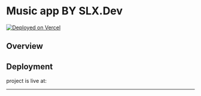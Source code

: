 # Music app BY SLX.Dev

[![Deployed on Vercel](https://img.shields.io/badge/Deployed%20on-Vercel-black?style=for-the-badge&logo=vercel)](https://vercel.com/slx-dev/v0-empty-conversation)

## Overview


## Deployment
project is live at:

****

